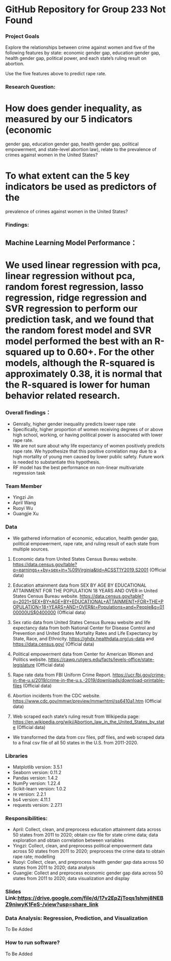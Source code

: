 # GitHub Repository for Group 233 Not Found

### Project Goals

Explore the relationships between crime against women and five of the following features by state: economic gender gap, education gender gap, health gender gap, political power, and each state’s ruling result on abortion.

Use the five features above to predict rape rate.

### Research Question:
# How does gender inequality, as measured by our 5 indicators (economic 
gender gap, education gender gap, health gender gap, political empowerment, and 
state-level abortion law), relate to the prevalence of crimes against women in 
the United States? 
# To what extent can the 5 key indicators be used as predictors of the 
prevalence of crimes against women in the United States?

### Findings:
## Machine Learning Model Performance：
# We used linear regression with pca, linear regression without pca, random forest regression, lasso regression, ridge regression and SVR regression to perform our prediction task, and we found that the random forest model and SVR model performed the best with an R-squared up to 0.60+. For the other models, although the R-squared is approximately 0.38, it is normal that the R-squared is lower for human behavior related research.

### Overall findings：
* Genrally, higher gender inequality predicts lower rape rate
* Specifically, higher proportion of women receiving degrees of or above high school, working, or having political power is associated with lower rape rate.
* We are not sure about why life expectancy of women positively predicts rape rate. We hypothesize that this positive correlation may due to a high mortality of young men caused by lower public safety. Future work is needed to substantiate this hypothesis.
* RF model has the best performance on non-linear multivariate regression task
### Team Member
* Yingzi Jin
* April Wang
* Ruoyi Wu
* Guangjie Xu

### Data

* We gathered information of economic, education, health gender gap, political empowerment, rape rate, and ruling result of each state from multiple sources. 

1. Economic data from United States Census Bureau website. https://data.census.gov/table?q=earnings++by+sex+in+%09Virginia&tid=ACSST1Y2019.S2001 (Official data)
  
2. Education attainment data from SEX BY AGE BY EDUCATIONAL ATTAINMENT FOR THE POPULATION 18 YEARS AND OVER in United States Census Bureau website. https://data.census.gov/table?q=2021+SEX+BY+AGE+BY+EDUCATIONAL+ATTAINMENT+FOR+THE+POPULATION+18+YEARS+AND+OVER&t=Populations+and+People&g=0100000US$0400000 (Official data)

3. Sex ratio data from United States Census Bureau website and life expectancy data from both National Center for Disease Control and Prevention and United States Mortality Rates and Life Expectancy by State, Race, and Ethnicity.
https://ghdx.healthdata.org/us-data and
https://data.census.gov/ (Official data)

4. Political empowerment data from Center for American Women and Politics website. 
https://cawp.rutgers.edu/facts/levels-office/state-legislature (Official data)

5. Rape rate data from FBI Uniform Crime Report.
https://ucr.fbi.gov/crime-in-the-u.s/2019/crime-in-the-u.s.-2019/downloads/download-printable-files (Official data)

6. Abortion incidents from the CDC website. 
https://www.cdc.gov/mmwr/preview/mmwrhtml/ss6410a1.htm  (Official data)
 
7. Web scraped each state’s ruling result from Wikipedia page:
https://en.wikipedia.org/wiki/Abortion_law_in_the_United_States_by_state (Official data)

* We transformed the data from csv files, pdf files, and web scraped data to a final csv file of all 50 states in the U.S. from 2011-2020.

### Libraries

* Matplotlib version: 3.5.1
* Seaborn version: 0.11.2
* Pandas version: 1.4.2
* NumPy version: 1.22.4
* Scikit-learn version: 1.0.2
* re version: 2.2.1
* bs4 version: 4.11.1
* requests version: 2.27.1

### Responsibilities:
* April: Collect, clean, and preprocess education attainment data across 50 states from 2011 to 2020; obtain csv file for state crime data; data exploration and obtain correlation between variables 
* Yingzi: Collect, clean, and preprocess political empowerment data across 50 states from 2011 to 2020; preprocess the crime data to obtain rape rate; modelling 
* Ruoyi: Collect, clean, and preprocess health gender gap data across 50 states from 2011 to 2020; data analysis  
* Guangjie: Collect and preprocess economic gender gap data across 50 states from 2011 to 2020; data visualization and display 

### Slides Link:https://drive.google.com/file/d/17v2EpZjToqs1shmj8NEBZ9niwyK1FeS-/view?usp=share_link
### Data Analysis: Regression, Prediction, and Visualization

To Be Added

### How to run software?

To Be Added
